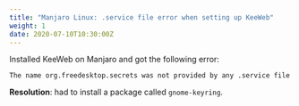 ```yaml
---
title: "Manjaro Linux: .service file error when setting up KeeWeb"
weight: 1
date: 2020-07-10T10:30:00Z
---
```


Installed KeeWeb on Manjaro and got the following error:

`The name org.freedesktop.secrets was not provided by any .service file`

**Resolution**: had to install a package called `gnome-keyring`.